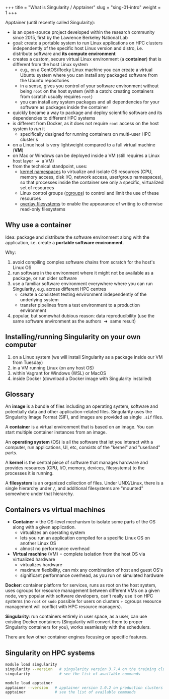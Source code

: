 +++
title = "What is Singularity / Apptainer"
slug = "sing-01-intro"
weight = 1
+++

Apptainer (until recently called Singularity):

- is an open-source project developed within the research community since 2015, first by the Lawrence Berkeley
  National Lab
- goal: create a portable system to run Linux applications on HPC clusters independently of the specific host
  Linux version and distro, i.e. distribute software and **its compute environment**
- creates a custom, secure virtual Linux environment (a **container**) that is different from the host Linux
  system
  - e.g., on a CentOS/Rocky Linux machine you can create a virtual Ubuntu system where you can install any
    packaged software from the Ubuntu repositories
  - in a sense, gives you control of your software environment without being `root` on the host system (with a
    catch: creating containers from scratch usually requires `root`)
  - you can install any system packages and all dependencies for your software as packages inside the container
- quickly became a way to package and deploy scientific software and its dependencies to different HPC systems
- is different from Docker, as it does not require `root` access on the host system to *run* it
  - specifically designed for running containers on multi-user HPC cluster s
- on a Linux host is very lightweight compared to a full virtual machine (**VM**)
- on Mac or Windows can be deployed inside a VM (still requires a Linux host layer &nbsp;➜&nbsp; a VM)
- from the technical standpoint, uses:
  - <u>kernel namespaces</u> to virtualize and isolate OS resources (CPU, memory access, disk I/O, network
    access, user/group namespaces), so that processes inside the container see only a specific, virtualized
    set of resources
  - Linux control groups (<u>cgroups</u>) to control and limit the use of these resources
  - <u>overlay filesystems</u> to enable the appearance of writing to otherwise read-only filesystems

## Why use a container

Idea: package and distribute the software environment along with the application, i.e. create a **portable
software environment**.

Why:
1. avoid compiling complex software chains from scratch for the host's Linux OS
1. run software in the environment where it might not be available as a package, or run older software
1. use a familiar software environment everywhere where you can run Singularity, e.g. across different HPC centres
   - create a consistent testing environment independently of the underlying system
   - transfer pipelines from a test environment to a production environment
1. popular, but somewhat dubious reason: data reproducibility (use the same software environment as the
   authors &nbsp;➜&nbsp; same result)

## Installing/running Singularity on your own computer

1. on a Linux system (we will install Singularity as a package inside our VM from Tuesday)
1. in a VM running Linux (on any host OS)
1. within Vagrant for Windows (WSL) or MacOS
1. inside Docker (download a Docker image with Singularity installed)

## Glossary

An **image** is a bundle of files including an operating system, software and potentially data and other
application-related files. Singularity uses the Singularity Image Format (SIF), and images are provided as
single `.sif` files.

A **container** is a virtual environment that is based on an image. You can start multiple container instances
from an image.

An **operating system** (OS) is all the software that let you interact with a computer, run applications, UI,
etc, consists of the "kernel" and "userland" parts.

A **kernel** is the central piece of software that manages hardware and provides resources (CPU, I/O, memory,
devices, filesystems) to the processes it is running.

A **filesystem** is an organized collection of files. Under UNIX/Linux, there is a single hierarchy under `/`,
and additional filesystems are "mounted" somewhere under that hierarchy.

## Containers vs virtual machines

- **Container** = the OS-level mechanism to isolate some parts of the OS along with a given application.
  - virtualizes an operating system
  - lets you run an application compiled for a specific Linux OS on another Linux OS
  - almost no performance overhead
- **Virtual machine** (VM) = complete isolation from the host OS via virtualized hardware
  - virtualizes hardware
  - maximum flexibility, can mix any combination of host and guest OS's
  - significant performance overhead, as you run on simulated hardware

**Docker**: container platform for services, runs as root on the host system, uses cgroups for resource
management between different VMs on a given node, very popular with software developers, can't really use it
on HPC systems (no `root` or `sudo` possible for users on clusters + cgroups resource management will conflict
with HPC resource managers).

**Singularity**: run containers entirely in user space, as a user, can use existing Docker containers
(Singularity will convert them to proper Singularity containers for you), works seamlessly with the
schedulers.

There are few other container engines focusing on specific features.






## Singularity on HPC systems

```sh
module load singularity
singularity --version   # singularity version 3.7.4 on the training cluster
singularity             # see the list of available commands
```

```sh
module load apptainer
apptainer --version   # apptainer version 1.0.2 on production clusters
apptainer             # see the list of available commands
```
